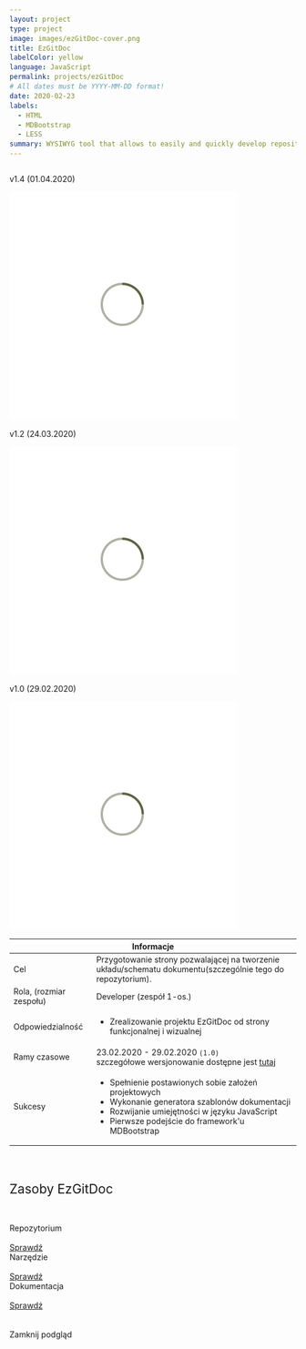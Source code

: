 ```yaml
---
layout: project
type: project
image: images/ezGitDoc-cover.png
title: EzGitDoc
labelColor: yellow
language: JavaScript
permalink: projects/ezGitDoc
# All dates must be YYYY-MM-DD format!
date: 2020-02-23
labels:
  - HTML
  - MDBootstrap
  - LESS
summary: WYSIWYG tool that allows to easily and quickly develop repositories documentation. First, stable version got released in 6 days.
---
```


<div class="ui centered grid">
  <div class="six wide column">
    <p class="ui center aligned segment">v1.4 (01.04.2020)</p>
  </div>
  <div class="ten wide column clickable" onclick="showModalWithImage(this)">
    <img class="ui image img-center" src="../images/oval.svg" data-echo="../images/ezGitDoc-page-3.PNG">
  </div>
  <div class="six wide column">
    <p class="ui center aligned segment">v1.2 (24.03.2020)</p>
  </div>
  <div class="ten wide column clickable" onclick="showModalWithImage(this)">
    <img class="ui image img-center" src="../images/oval.svg" data-echo="../images/ezGitDoc-page-2.PNG">
  </div>
  <div class="six wide column">
    <p class="ui center aligned segment">v1.0 (29.02.2020)</p>
  </div>
  <div class="ten wide column clickable" onclick="showModalWithImage(this)"> 
    <img class="ui image img-center" src="../images/oval.svg" data-echo="../images/ezGitDoc-page-1.PNG">
  </div>
</div>

<table class="ui celled striped tablet stackable table">
  <thead>
    <tr><th colspan="3">
      Informacje
    </th>
  </tr></thead>
  <tbody>
    <tr>
      <td>
        <i class="info circle icon"></i> Cel
      </td>
      <td class="justify-text font-balooChettan2">Przygotowanie strony pozwalającej na tworzenie układu/schematu dokumentu(szczególnie tego do repozytorium).</td>
    </tr>
    <tr>
      <td class="collapsing">
        <i class="users icon"></i> Rola, (rozmiar zespołu)
      </td>
      <td class="font-balooChettan2">Developer (zespół 1-os.)</td>
    </tr>
    <tr>
      <td>
        <i class="setting icon"></i> Odpowiedzialność
      </td>
      <td>
      <ul>
        <li class="font-balooChettan2">Zrealizowanie projektu EzGitDoc od strony funkcjonalnej i wizualnej</li>
      </ul>
      </td>
    </tr>
    <tr>
      <td>
        <i class="clock icon"></i> Ramy czasowe
      </td>
      <td class="font-balooChettan2">
      23.02.2020 - 29.02.2020 <kbd><small>(1.0)</small></kbd><br/>
      szczegółowe wersjonowanie dostępne jest <a href="https://trolit.github.io/EzGitDoc-documentation/changelog" target="_blank">tutaj</a>
      </td>
    </tr>
    <tr>
      <td>
        <i class="star icon"></i> Sukcesy
      </td>
      <td>
        <ul class="font-balooChettan2">
          <li>Spełnienie postawionych sobie założeń projektowych</li>
          <li>Wykonanie generatora szablonów dokumentacji</li>
          <li>Rozwijanie umiejętności w języku JavaScript</li>
          <li>Pierwsze podejście do framework'u MDBootstrap</li>
        </ul>
      </td>
    </tr>
  </tbody>
</table>

<div class="ui placeholder segment">
  <div class="ui one column stackable center aligned grid">
    <p style="font-size: 160%; padding: 5% 0% 5% 0%;">Zasoby EzGitDoc</p>
  </div>
  <div class="ui two column stackable center aligned grid">
    <div class="middle aligned row">
      <div class="column">
        <div class="ui icon header font-balooChettan2">
          <i class="github icon"></i>
          Repozytorium
        </div>
        <br>
        <a href="https://github.com/trolit/EzGitDoc" target="_blank">
        <div class="ui animated javascript button" onclick="this.blur();" tabindex="0">
          <div class="visible content font-balooChettan2">Sprawdź</div>
          <div class="hidden content">
            <i class="right arrow icon"></i>
          </div>
        </div>
        </a>
      </div>
      <div class="column">
        <div class="ui icon header font-balooChettan2">
          <i class="js icon"></i>
          Narzędzie
        </div>
        <br>
        <a href="https://trolit.github.io/EzGitDoc/" target="_blank">
        <div class="ui animated javascript button" onclick="this.blur();" tabindex="0">
          <div class="visible content font-balooChettan2">Sprawdź</div>
          <div class="hidden content">
            <i class="right arrow icon"></i>
          </div>
        </div>
        </a>
      </div>
      <div class="column">
        <div class="ui icon header font-balooChettan2">
          <i class="folder open icon"></i>
          Dokumentacja
        </div>
        <br>
        <a href="https://trolit.github.io/EzGitDoc-documentation/" target="_blank">
        <div class="ui animated javascript button" onclick="this.blur();" tabindex="0">
          <div class="visible content font-balooChettan2">Sprawdź</div>
          <div class="hidden content">
            <i class="right arrow icon"></i>
          </div>
        </div>
        </a>
      </div>
    </div>
  </div>
</div>

<!-- Image Modal -->
<div class="tiny modal">
  <div class="image content">
    <div class="ui huge image">
      <img id="imgPlaceholder" src="">
    </div>
  </div>
  <br/>
  <div class="actions">
    <div class="ui javascript left labeled icon button">
      Zamknij podgląd
      <i class="file image icon"></i>
    </div>
  </div>
</div>